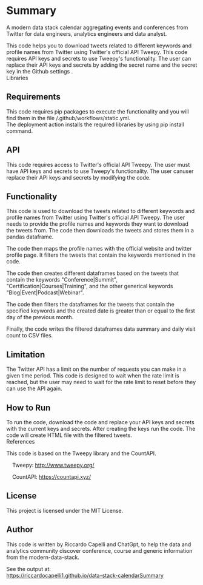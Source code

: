 # Summary
A modern data stack calendar aggregating events and conferences from Twitter for data engineers, analytics engineers and data analyst.

This code helps you to download tweets related to different keywords and profile names from Twitter using Twitter's official API Tweepy. This code requires API keys and secrets to use Tweepy's functionality. The user can replace their API keys and secrets by adding the secret name and the secret key in the Github settings .\
Libraries

## Requirements
This code requires pip packages to execute the functionality and you will find them in the file /.github/workflows/static.yml.\
The deployment action installs the required libraries by using pip install command.

## API
This code requires access to Twitter's official API Tweepy. The user must have API keys and secrets to use Tweepy's functionality. The user canuser replace their API keys and secrets by modifying the code.

## Functionality
This code is used to download the tweets related to different keywords and profile names from Twitter using Twitter's official API Tweepy. The user needs to provide the profile names and keywords they want to download the tweets from. The code then downloads the tweets and stores them in a pandas dataframe.

The code then maps the profile names with the official website and twitter profile page. It filters the tweets that contain the keywords mentioned in the code.

The code then creates different dataframes based on the tweets that contain the keywords "Conference|Summit", "Certification|Courses|Training", and the other generical keywords "Blog|Event|Podcast|Webinar".

The code then filters the dataframes for the tweets that contain the specified keywords and the created date is greater than or equal to the first day of the previous month.

Finally, the code writes the filtered dataframes data summary and daily visit count to CSV files.

## Limitation
The Twitter API has a limit on the number of requests you can make in a given time period. This code is designed to wait when the rate limit is reached, but the user may need to wait for the rate limit to reset before they can use the API again.

## How to Run
To run the code, download the code and replace your API keys and secrets with the current keys and secrets. After creating the keys run the code. The code will create HTML file with the filtered tweets.\
References

This code is based on the Tweepy library and the CountAPI.

    Tweepy: http://www.tweepy.org/

    CountAPI: https://countapi.xyz/

## License
This project is licensed under the MIT License.

## Author
This code is written by Riccardo Capelli and ChatGpt, to help the data and analytics community discover conference, course and generic information from the modern-data-stack.

See the output at:\
https://riccardocapelli1.github.io/data-stack-calendarSummary
